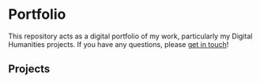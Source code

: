 # Portfolio

This repository acts as a digital portfolio of my work, particularly my Digital Humanities projects. If you have any questions, please [get in touch](https://www.linkedin.com/in/isabeldavis00/)!

## Projects

